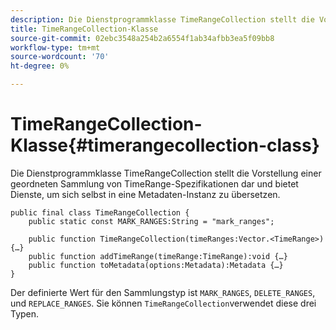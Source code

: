 ```yaml
---
description: Die Dienstprogrammklasse TimeRangeCollection stellt die Vorstellung einer geordneten Sammlung von TimeRange-Spezifikationen dar und bietet Dienste, um sich selbst in eine Metadaten-Instanz zu übersetzen.
title: TimeRangeCollection-Klasse
source-git-commit: 02ebc3548a254b2a6554f1ab34afbb3ea5f09bb8
workflow-type: tm+mt
source-wordcount: '70'
ht-degree: 0%

---
```


# TimeRangeCollection-Klasse{#timerangecollection-class}

Die Dienstprogrammklasse TimeRangeCollection stellt die Vorstellung einer geordneten Sammlung von TimeRange-Spezifikationen dar und bietet Dienste, um sich selbst in eine Metadaten-Instanz zu übersetzen.

<!--<a id="section_D87AA7BC628D458DAB12D5247AD34B41"></a>-->

```
public final class TimeRangeCollection { 
    public static const MARK_RANGES:String = "mark_ranges"; 
  
    public function TimeRangeCollection(timeRanges:Vector.<TimeRange>) {…} 
    public function addTimeRange(timeRange:TimeRange):void {…} 
    public function toMetadata(options:Metadata):Metadata {…} 
}
```

Der definierte Wert für den Sammlungstyp ist `MARK_RANGES`, `DELETE_RANGES`, und `REPLACE_RANGES`. Sie können `TimeRangeCollection`verwendet diese drei Typen.
